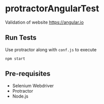 # protractorAngularTest
Validation of website https://angular.io

## Run Tests

Use protractor along with `conf.js` to execute

`npm start`



## Pre-requisites

* Selenium Webdriver
* Protractor
* Node.js
